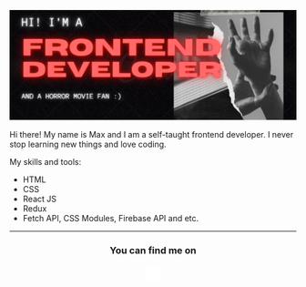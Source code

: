 ![Alt text](/2021-10-28_22-53-45.png)  


Hi there! My name is Max and I am a self-taught frontend developer. I never stop learning new things and love coding.

My skills and tools:
* HTML
* CSS
* React JS
* Redux
* Fetch API, CSS Modules, Firebase API and etc.


<hr/>

<h3 align="center">You can find me on</h3>
<p align="center"><a href = "https://www.linkedin.com/in/max-kremlev/" title="Linkedin"><img src="/linkedin-5-24.png" ></a></p>


<!-- Links to your social media accounts -->

[1]: https://www.linkedin.com/in/max-kremlev/
<!--
**kremlevmax/kremlevmax** is a ✨ _special_ ✨ repository because its `README.md` (this file) appears on your GitHub profile.

Here are some ideas to get you started:

- 🔭 I’m currently working on ...
- 🌱 I’m currently learning ...
- 👯 I’m looking to collaborate on ...
- 🤔 I’m looking for help with ...
- 💬 Ask me about ...
- 📫 How to reach me: ...
- 😄 Pronouns: ...
- ⚡ Fun fact: ...
-->
